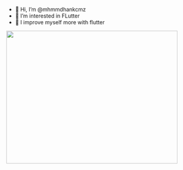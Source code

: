 - 👋 Hi, I’m @mhmmdhankcmz
- 👀 I’m interested in FLutter
- 🌱 I improve myself more with flutter

<img src="https://storage.googleapis.com/cms-storage-bucket/780e0e64d323aad2cdd5.png" width="450" height="350"/>



<!---
mhmmdhankcmz/mhmmdhankcmz is a ✨ special ✨ repository because its `README.md` (this file) appears on your GitHub profile.
You can click the Preview link to take a look at your changes.
--->
